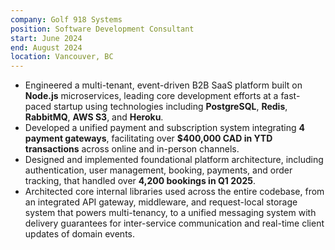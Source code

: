 ```yaml
---
company: Golf 918 Systems
position: Software Development Consultant
start: June 2024
end: August 2024
location: Vancouver, BC
---
```


-   Engineered a multi-tenant, event-driven B2B SaaS platform built on **Node.js** microservices, leading core development efforts at a fast-paced startup using technologies including **PostgreSQL**, **Redis**, **RabbitMQ**, **AWS S3**, and **Heroku**.
-   Developed a unified payment and subscription system integrating **4 payment gateways**, facilitating over **$400,000 CAD in YTD transactions** across online and in-person channels.
-   Designed and implemented foundational platform architecture, including authentication, user management, booking, payments, and order tracking, that handled over **4,200 bookings in Q1 2025**.
-   Architected core internal libraries used across the entire codebase, from an integrated API gateway, middleware, and request-local storage system that powers multi-tenancy, to a unified messaging system with delivery guarantees for inter-service communication and real-time client updates of domain events.
